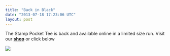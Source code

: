 ```yaml
---
title: "Back in Black"
date: "2013-07-18 17:23:06 UTC"
layout: post
---
```


<p>The Stamp Pocket Tee is back and available online in a limited size run. Visit our <a href="https://store.castequality.com/product/stamp-pocket-tee"><strong>shop</strong></a> or click below</p>
<p><a href="https://store.castequality.com/product/stamp-pocket-tee"><img src="https://media.tumblr.com/d1a69e789ca7ffbb4b4fa98ebe595fb8/tumblr_inline_mq56y4O2ov1qz4rgp.jpg"/></a></p>
